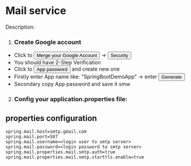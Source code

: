# Mail service

Description: <br>
1. ### Create Google account
- Click to <button> Merge your Google Account </button> -> <button> Security </button>
-  You should have 2-Step Verification
- Click to <button> App password </button> and create new one
- Firstly enter App name like: "SpringBootDemoApp" -> enter <button> Generate </button>
- Secondary copy App password and save it smw

2. ### Config your application.properties file:
## properties configuration
```
spring.mail.host=smtp.gmail.com
spring.mail.port=587
spring.mail.username=<login user to smtp server>
spring.mail.password=<login password to smtp server>
spring.mail.properties.mail.smtp.auth=true
spring.mail.properties.mail.smtp.starttls.enable=true
```



